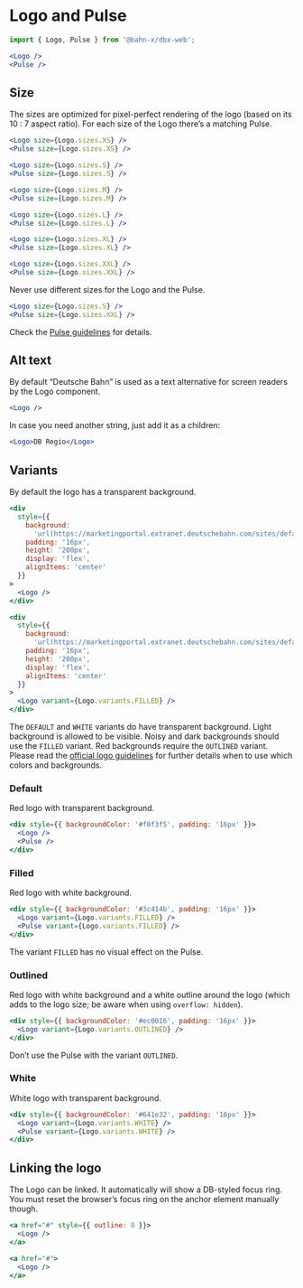 # Logo and Pulse

```js
import { Logo, Pulse } from '@bahn-x/dbx-web';
```

```jsx +jsxpreview +highlight="Logo","Pulse"
<Logo />
<Pulse />
```

## Size

The sizes are optimized for pixel-perfect rendering of the logo (based on its
10 : 7 aspect ratio). For each size of the Logo there’s a matching Pulse.

```jsx +jsxpreview +highlight="size={Logo.sizes.XS}" .columns
<Logo size={Logo.sizes.XS} />
<Pulse size={Logo.sizes.XS} />
```

```jsx +jsxpreview +highlight="size={Logo.sizes.S}" .columns
<Logo size={Logo.sizes.S} />
<Pulse size={Logo.sizes.S} />
```

```jsx +jsxpreview +highlight="size={Logo.sizes.M}" .columns
<Logo size={Logo.sizes.M} />
<Pulse size={Logo.sizes.M} />
```

```jsx +jsxpreview +highlight="size={Logo.sizes.L}" .columns
<Logo size={Logo.sizes.L} />
<Pulse size={Logo.sizes.L} />
```

```jsx +jsxpreview +highlight="size={Logo.sizes.XL}" .columns
<Logo size={Logo.sizes.XL} />
<Pulse size={Logo.sizes.XL} />
```

```jsx +jsxpreview +highlight="size={Logo.sizes.XXL}" .columns
<Logo size={Logo.sizes.XXL} />
<Pulse size={Logo.sizes.XXL} />
```

Never use different sizes for the Logo and the Pulse.

```jsx +jsxpreview .columns .bad
<Logo size={Logo.sizes.S} />
<Pulse size={Logo.sizes.XXL} />
```

Check the [Pulse guidelines][marke:pulse] for details.

## Alt text

By default “Deutsche Bahn” is used as a text alternative for screen readers by the Logo component.

```jsx +jsxpreview
<Logo />
```

In case you need another string, just add it as a children:

```jsx +jsxpreview +highlight="DB Regio"
<Logo>DB Regio</Logo>
```

## Variants

By default the logo has a transparent background.

```jsx +jsxpreview +highlight=/variant=[^ ]+/,/backgroundColor: '.+?'/ .columns +showmore=1,3
<div
  style={{
    background:
      'url(https://marketingportal.extranet.deutschebahn.com/sites/default/files/190902_DB_Bildwelt_Assets_sf3_3.png) 0 0/cover',
    padding: '16px',
    height: '200px',
    display: 'flex',
    alignItems: 'center'
  }}
>
  <Logo />
</div>
```

```jsx +jsxpreview +highlight=/variant=[^ ]+/,/background: '.+?'/ .columns +showmore=1,3
<div
  style={{
    background:
      'url(https://marketingportal.extranet.deutschebahn.com/sites/default/files/190902_DB_Bildwelt_Assets_sf4_2.png) 0 0/cover',
    padding: '16px',
    height: '200px',
    display: 'flex',
    alignItems: 'center'
  }}
>
  <Logo variant={Logo.variants.FILLED} />
</div>
```

The `DEFAULT` and `WHITE` variants do have transparent background. Light background is allowed to be visible. Noisy and dark backgrounds should use the `FILLED` variant. Red backgrounds require the `OUTLINED` variant. Please read the [official logo guidelines][marke:logo] for further details when to use which colors and backgrounds.

### Default

Red logo with transparent background.

```jsx +jsxpreview +highlight=/variant=[^ ]+/,/backgroundColor: '.+?'/ .right +showmore=1,3
<div style={{ backgroundColor: '#f0f3f5', padding: '16px' }}>
  <Logo />
  <Pulse />
</div>
```

### Filled

Red logo with white background.

```jsx +jsxpreview +highlight=/variant=[^ ]+/,/backgroundColor: '.+?'/ .right +showmore=1,3
<div style={{ backgroundColor: '#3c414b', padding: '16px' }}>
  <Logo variant={Logo.variants.FILLED} />
  <Pulse variant={Logo.variants.FILLED} />
</div>
```

The variant `FILLED` has no visual effect on the Pulse.

### Outlined

Red logo with white background and a white outline around the logo (which adds to the logo size; be aware when using `overflow: hidden`).

```jsx +jsxpreview +highlight=/variant=[^ ]+/,/backgroundColor: '.+?'/ .right +showmore=1,3
<div style={{ backgroundColor: '#ec0016', padding: '16px' }}>
  <Logo variant={Logo.variants.OUTLINED} />
</div>
```

Don’t use the Pulse with the variant `OUTLINED`.

### White

White logo with transparent background.

```jsx +jsxpreview +highlight=/variant=[^ ]+/,/backgroundColor: '.+?'/ .right +showmore=1,3
<div style={{ backgroundColor: '#641e32', padding: '16px' }}>
  <Logo variant={Logo.variants.WHITE} />
  <Pulse variant={Logo.variants.WHITE} />
</div>
```

## Linking the logo

The Logo can be linked. It automatically will show a DB-styled focus ring. You must reset the browser’s focus ring on the anchor element manually though.

```jsx +jsxpreview .good .columns +highlight="outline: 0"
<a href="#" style={{ outline: 0 }}>
  <Logo />
</a>
```

```jsx +jsxpreview .bad .columns
<a href="#">
  <Logo />
</a>
```

[marke:logo]: https://marketingportal.extranet.deutschebahn.com/en/logo-2
[marke:pulse]: marketingportal.extranet.deutschebahn.com/en/pulse
